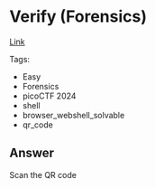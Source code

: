 # Verify (Forensics)
[Link](https://play.picoctf.org/practice?difficulty=1&page=1)

Tags:
- Easy
- Forensics
- picoCTF 2024
- shell
- browser_webshell_solvable
- qr_code

## Answer
Scan the QR code